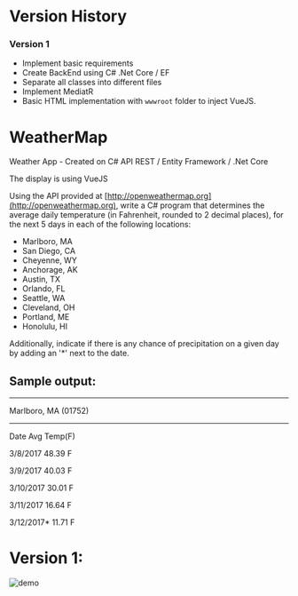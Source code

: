 # Version History
### Version 1
- Implement basic requirements
- Create BackEnd using C# .Net Core / EF
- Separate all classes into different files
- Implement MediatR
- Basic HTML implementation with `wwwroot` folder to inject VueJS. 

# WeatherMap
Weather App - Created on C# API REST / Entity Framework / .Net Core

The display is using VueJS

Using the API provided at [http://openweathermap.org](http://openweathermap.org), write a C# program that determines the average daily temperature (in Fahrenheit, rounded to 2 decimal places), for the next 5 days in each of the following locations:

- Marlboro, MA
- San Diego, CA
- Cheyenne, WY
- Anchorage, AK
- Austin, TX
- Orlando, FL
- Seattle, WA
- Cleveland, OH
- Portland, ME
- Honolulu, HI

Additionally, indicate if there is any chance of precipitation on a given day by adding an '*' next to the date.

## Sample output:

_______________________
Marlboro, MA (01752)
_______________________
Date       Avg Temp(F)

3/8/2017   48.39 F

3/9/2017   40.03 F

3/10/2017  30.01 F

3/11/2017  16.64 F

3/12/2017* 11.71 F


# Version 1:
![demo](https://i.imgur.com/Z2DSwJL.gif)
